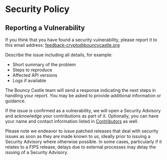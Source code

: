 # Security Policy

## Reporting a Vulnerability

If you think that you have found a security vulnerability, please report it to this email address: [feedback-crypto@bouncycastle.org](mailto:feedback-crypto@bouncycastle.org)

Describe the issue including all details, for example: 
* Short summary of the problem
* Steps to reproduce
* Affected API versions
* Logs if available 

The Bouncy Castle team will send a response indicating the next steps in handling your report. You may be asked to provide additional information or guidance. 

If the issue is confirmed as a vulnerability, we will open a Security Advisory and acknowledge your contributions as part of it. Optionally, you can have your name and contact information listed in [Contributors](https://www.bouncycastle.org/contributors.html) as well. 

Please note we endeavor to issue patched releases that deal with security issues as soon as they are made known to us, ideally prior to issuing a Security Advisory where otherwise possible. In some cases, particularly if it relates to a FIPS release, delays due to external processes may delay the issuing of a Security Advisory.

